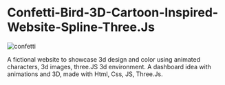 # Confetti-Bird-3D-Cartoon-Inspired-Website-Spline-Three.Js

![confetti](https://user-images.githubusercontent.com/105489684/222953550-dc9723fc-ba34-4cda-9929-68abc3c11fed.PNG)

A fictional website to showcase 3d design and color using animated characters, 3d images, three.JS 3d environment. A dashboard idea with animations and 3D, made with Html, Css, JS, Three.Js.
